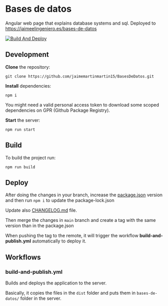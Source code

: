 # Bases de datos

Angular web page that explains database systems and sql. Deployed to <https://jaimeelingeniero.es/bases-de-datos>

[![Build And Deploy](https://github.com/jaimemartinmartin15/BasesDeDatos/actions/workflows/build-and-publish.yml/badge.svg)](https://github.com/jaimemartinmartin15/BasesDeDatos/actions/workflows/build-and-publish.yml)

## Development

**Clone** the repository:

```text
git clone https://github.com/jaimemartinmartin15/BasesDeDatos.git
```

**Install** dependencies:

```text
npm i
```

You might need a valid personal access token to download some scoped dependencies on GPR (Github Package Registry).

**Start** the server:

```text
npm run start
```

## Build

To build the project run:

```text
npm run build
```

## Deploy

After doing the changes in your branch, increase the [package.json](./package.json) version and then run `npm i` to update the package-lock.json

Update also [CHANGELOG.md](./CHANGELOG.md) file.

Then merge the changes in `main` branch and create a tag with the same version than in the package.json

When pushing the tag to the remote, it will trigger the workflow **build-and-publish.yml** automatically to deploy it.

## Workflows

### build-and-publish.yml

Builds and deploys the application to the server.

Basically, it copies the files in the `dist` folder and puts them in `bases-de-datos/` folder in the server.
